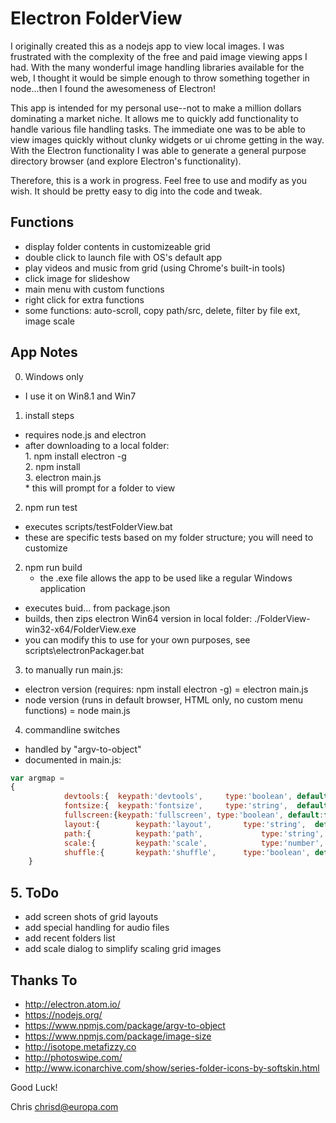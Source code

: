 # Electron FolderView

I originally created this as a nodejs app to view local images.  I was frustrated with the complexity of the free and paid image viewing apps I had.  With the many wonderful image handling libraries available for the web, I thought it would be simple enough to throw something together in node...then I found the awesomeness of Electron!

This app is intended for my personal use--not to make a million dollars dominating a market niche.  It allows me to quickly add functionality to handle various file handling tasks.  The immediate one was to be able to view images quickly without clunky widgets or ui chrome getting in the way.  With the Electron functionality I was able to generate a general purpose directory browser (and explore Electron's functionality).

Therefore, this is a work in progress.  Feel free to use and modify as you wish.  It should be pretty easy to dig into the code and tweak.


## Functions
- display folder contents in customizeable grid
- double click to launch file with OS's default app
- play videos and music from grid (using Chrome's built-in tools)
- click image for slideshow
- main menu with custom functions
- right click for extra functions
- some functions: auto-scroll, copy path/src, delete, filter by file ext, image scale


## App Notes
0. Windows only
  * I use it on Win8.1 and Win7

1. install steps
  * requires node.js and electron
  * after downloading to a local folder:  
			1. npm install electron -g  
			2. npm install  
			3. electron main.js  
				* this will prompt for a folder to view  

2. npm run test
  * executes scripts/testFolderView.bat
  * these are specific tests based on my folder structure; you will need to customize

2. npm run build
	* the .exe file allows the app to be used like a regular Windows application
  * executes buid... from package.json
  * builds, then zips electron Win64 version in local folder: ./FolderView-win32-x64/FolderView.exe
  * you can modify this to use for your own purposes, see scripts\electronPackager.bat

3. to manually run main.js:
  * electron version (requires: npm install electron -g) = electron main.js
  * node version (runs in default browser, HTML only, no custom menu functions) = node main.js

4. commandline switches
  * handled by "argv-to-object"
  * documented in main.js:
```Javascript
var argmap =
{
			devtools:{	keypath:'devtools', 	type:'boolean', default:false },
			fontsize:{	keypath:'fontsize', 	type:'string',  default:'12px',	notes:'set the default font size for the item captions.' },
			fullscreen:{keypath:'fullscreen', type:'boolean', default:false },
			layout:{		keypath:'layout', 		type:'string',	default:'wall',	range:['cols','rows','vertical','wall'], notes:'isotope translations: cols=masonry, width=300px; rows=fitRows, height=300px; vertical=vertical, width=300px; wall=packery, width dependent on image size.'},
			path:{			keypath:'path', 			type:'string',	default:'',		notes:'no trailing backslash allowed (for argv-to-object).' },
			scale:{			keypath:'scale',			type:'number',  default:1,		range:{greaterThan:0}, notes:"scale size of grid items." },
			shuffle:{		keypath:'shuffle',		type:'boolean',	default:false, notes:'randomize display of items.'}
	}
```

## 5. ToDo
- add screen shots of grid layouts
- add special handling for audio files
- add recent folders list
- add scale dialog to simplify scaling grid images


## Thanks To
- http://electron.atom.io/
- https://nodejs.org/
- https://www.npmjs.com/package/argv-to-object
- https://www.npmjs.com/package/image-size
- http://isotope.metafizzy.co
- http://photoswipe.com/
- http://www.iconarchive.com/show/series-folder-icons-by-softskin.html

Good Luck!

Chris
chrisd@europa.com
